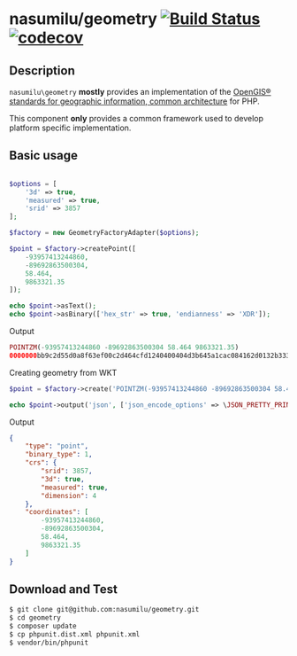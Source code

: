# nasumilu/geometry [![Build Status](https://app.travis-ci.com/nasumilu/geometry.svg?branch=main)](https://app.travis-ci.com/nasumilu/geometry) [![codecov](https://codecov.io/gh/nasumilu/geometry/branch/main/graph/badge.svg?token=FEV4KWKKQJ)](https://codecov.io/gh/nasumilu/geometry)

## Description
`nasumilu\geometry` **mostly** provides an implementation of the [OpenGIS&reg; standards for geographic information, common architecture](https://www.ogc.org/standards/sfa) for PHP. 

This component **only** provides a common framework used to develop platform specific implementation.

## Basic usage

```php

$options = [
    '3d' => true,
    'measured' => true,
    'srid' => 3857
];

$factory = new GeometryFactoryAdapter($options);

$point = $factory->createPoint([
    -93957413244860,
    -89692863500304,
    58.464,
    9863321.35
]);

echo $point->asText();
echo $point->asBinary(['hex_str' => true, 'endianness' => 'XDR']);

```
Output
```php
POINTZM(-93957413244860 -89692863500304 58.464 9863321.35)
0000000bb9c2d55d0a8f63ef00c2d464cfd1240400404d3b645a1cac084162d0132b333333
```

Creating geometry from WKT
```php
$point = $factory->create('POINTZM(-93957413244860 -89692863500304 58.464 9863321.35)');

echo $point->output('json', ['json_encode_options' => \JSON_PRETTY_PRINT]);

```
Output 
```json
{
    "type": "point",
    "binary_type": 1,
    "crs": {
        "srid": 3857,
        "3d": true,
        "measured": true,
        "dimension": 4
    },
    "coordinates": [
        -93957413244860,
        -89692863500304,
        58.464,
        9863321.35
    ]
}
```

## Download and Test

```bash
$ git clone git@github.com:nasumilu/geometry.git
$ cd geometry
$ composer update
$ cp phpunit.dist.xml phpunit.xml
$ vendor/bin/phpunit
```
